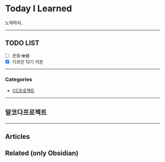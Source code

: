 
# Today I Learned
노력하자..

---

## TODO LIST
- [ ] ~~운동 늦잠~~
- [x] 디프만 12기 지원

---

### Categories
- [CC프로젝트](#말코다프로젝트)

---

## 말코다프로젝트
### 


---

## Articles

## Related (only Obsidian)